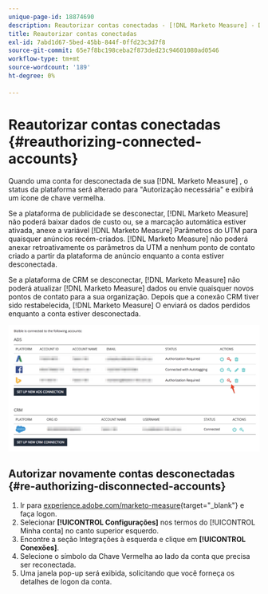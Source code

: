 ```yaml
---
unique-page-id: 18874690
description: Reautorizar contas conectadas - [!DNL Marketo Measure] - Documentação do produto
title: Reautorizar contas conectadas
exl-id: 7abd1d67-5bed-45bb-844f-0ffd23c3d7f8
source-git-commit: 65e7f8bc198ceba2f873ded23c94601080ad0546
workflow-type: tm+mt
source-wordcount: '189'
ht-degree: 0%

---
```


# Reautorizar contas conectadas {#reauthorizing-connected-accounts}

Quando uma conta for desconectada de sua [!DNL Marketo Measure] , o status da plataforma será alterado para &quot;Autorização necessária&quot; e exibirá um ícone de chave vermelha.

Se a plataforma de publicidade se desconectar, [!DNL Marketo Measure] não poderá baixar dados de custo ou, se a marcação automática estiver ativada, anexe a variável [!DNL Marketo Measure] Parâmetros do UTM para quaisquer anúncios recém-criados. [!DNL Marketo Measure] não poderá anexar retroativamente os parâmetros da UTM a nenhum ponto de contato criado a partir da plataforma de anúncio enquanto a conta estiver desconectada.

Se a plataforma de CRM se desconectar, [!DNL Marketo Measure] não poderá atualizar [!DNL Marketo Measure] dados ou envie quaisquer novos pontos de contato para a sua organização. Depois que a conexão CRM tiver sido restabelecida, [!DNL Marketo Measure] O enviará os dados perdidos enquanto a conta estiver desconectada.

![](assets/1-1.png)

## Autorizar novamente contas desconectadas {#re-authorizing-disconnected-accounts}

1. Ir para [experience.adobe.com/marketo-measure](https://experience.adobe.com/marketo-measure){target="_blank"} e faça logon.
1. Selecionar **[!UICONTROL Configurações]** nos termos do [!UICONTROL Minha conta] no canto superior esquerdo.
1. Encontre a seção Integrações à esquerda e clique em **[!UICONTROL Conexões]**.
1. Selecione o símbolo da Chave Vermelha ao lado da conta que precisa ser reconectada.
1. Uma janela pop-up será exibida, solicitando que você forneça os detalhes de logon da conta.
